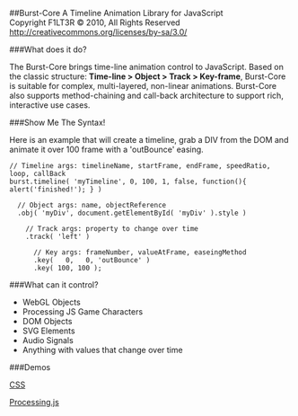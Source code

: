 ##Burst-Core
A Timeline Animation Library for JavaScript<br />
Copyright F1LT3R © 2010, All Rights Reserved<br />
http://creativecommons.org/licenses/by-sa/3.0/

###What does it do?

The Burst-Core brings time-line animation control to JavaScript. Based on the classic structure: **Time-line > Object > Track > Key-frame**, Burst-Core is suitable for complex, multi-layered, non-linear animations. Burst-Core also supports method-chaining and call-back architecture to support rich, interactive use cases.

###Show Me The Syntax!

Here is an example that will create a timeline, grab a DIV from the DOM and animate it over 100 frame with a 'outBounce' easing.

    // Timeline args: timelineName, startFrame, endFrame, speedRatio, loop, callBack 
    burst.timeline( 'myTimeline', 0, 100, 1, false, function(){ alert('finished!'); } )
      
      // Object args: name, objectReference
      .obj( 'myDiv', document.getElementById( 'myDiv' ).style )    
        
        // Track args: property to change over time
        .track( 'left' )
          
          // Key args: frameNumber, valueAtFrame, easeingMethod
          .key(   0,   0, 'outBounce' )
          .key( 100, 100 );

###What can it control?

- WebGL Objects
- Processing JS Game Characters
- DOM Objects
- SVG Elements
- Audio Signals
- Anything with values that change over time

###Demos

[CSS](http://code.bocoup.com/burst-core/examples/css-demo/)

[Processing.js](http://code.bocoup.com/burst-core/examples/processing-js/)
